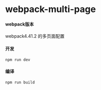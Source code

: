 # webpack-multi-page

#### webpack版本

webpack4.41.2 的多页面配置

#### 开发

`
npm run dev
`

#### 编译

`
npm run build
`


